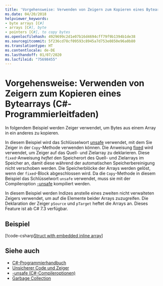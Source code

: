 ```yaml
---
title: 'Vorgehensweise: Verwenden von Zeigern zum Kopieren eines Bytearrays (C#-Programmierleitfaden)'
ms.date: 04/20/2018
helpviewer_keywords:
- byte arrays [C#]
- arrays [C#], byte
- pointers [C#], to copy bytes
ms.openlocfilehash: 4929699c2d1e07b16d4694cff79f9b1394b1de38
ms.sourcegitcommit: 5f236cd78cf09593c8945a7d753e0850e96a0b80
ms.translationtype: HT
ms.contentlocale: de-DE
ms.lasthandoff: 01/07/2020
ms.locfileid: "75698455"
---
```

# <a name="how-to-use-pointers-to-copy-an-array-of-bytes-c-programming-guide"></a>Vorgehensweise: Verwenden von Zeigern zum Kopieren eines Bytearrays (C#-Programmierleitfaden)

In folgendem Beispiel werden Zeiger verwendet, um Bytes aus einem Array in ein anderes zu kopieren.

In diesem Beispiel wird das Schlüsselwort [unsafe](../../language-reference/keywords/unsafe.md) verwendet, mit dem Sie Zeiger in der `Copy`-Methode verwenden können. Die Anweisung [fixed](../../language-reference/keywords/fixed-statement.md) wird verwendet, um Zeiger auf das Quell- und Zielarray zu deklarieren. Diese `fixed`-Anweisung *heftet* den Speicherort des Quell- und Zielarrays im Speicher an, damit diese während der automatischen Speicherbereinigung nicht verschoben werden. Die Speicherblöcke der Arrays werden gelöst, wenn der `fixed`-Block abgeschlossen wird. Da die `Copy`-Methode in diesem Beispiel das Schlüsselwort `unsafe` verwendet, muss sie mit der Compileroption [-unsafe](../../language-reference/compiler-options/unsafe-compiler-option.md) kompiliert werden.

In diesem Beispiel werden Indizes anstelle eines zweiten nicht verwalteten Zeigers verwendet, um auf die Elemente beider Arrays zuzugreifen. Die Deklaration der Zeiger `pSource` und `pTarget` heftet die Arrays an. Dieses Feature ist ab C# 7.3 verfügbar.

## <a name="example"></a>Beispiel

[!code-csharp[Struct with embedded inline array](../../../../samples/snippets/csharp/keywords/FixedKeywordExamples.cs#8)]

## <a name="see-also"></a>Siehe auch

- [C#-Programmierhandbuch](../index.md)
- [Unsicherer Code und Zeiger](index.md)
- [-unsafe (C#-Compileroptionen)](../../language-reference/compiler-options/unsafe-compiler-option.md)
- [Garbage Collection](../../../standard/garbage-collection/index.md)
